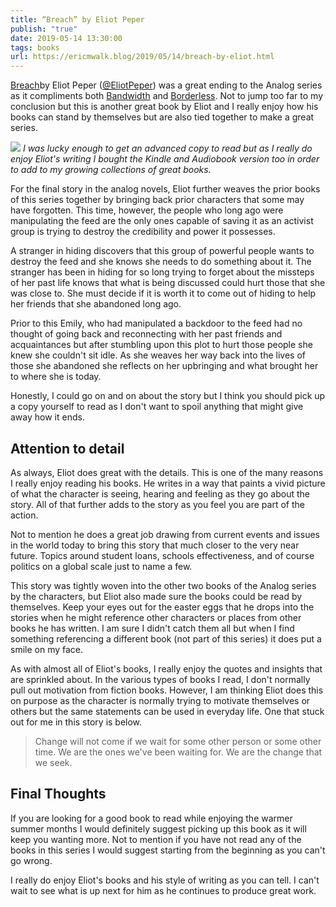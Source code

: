 ```yaml
---
title: “Breach” by Eliot Peper
publish: "true"
date: 2019-05-14 13:30:00
tags: books
url: https://ericmwalk.blog/2019/05/14/breach-by-eliot.html
---
```


[Breach](https://www.amazon.com/Breach-Analog-Novel-Book-3-ebook/dp/B07HHY3MRM/)by Eliot Peper ([@EliotPeper](https://twitter.com/eliotpeper)) was a great ending to the Analog series as it compliments both [Bandwidth](https://ericmwalk.blog/2018/04/01/bandwidth-by-eliot.html) and [Borderless](https://ericmwalk.blog/2018/10/30/borderless-by-eliot.html). Not to jump too far to my conclusion but this is another great book by Eliot and I really enjoy how his books can stand by themselves but are also tied together to make a great series.

[![](https://ericmwalk.blog/uploads/2021/aa568e2ada.jpg)](https://www.amazon.com/Breach-Analog-Novel-Book-3-ebook/dp/B07HHY3MRM/)
*I was lucky enough to get an advanced copy to read but as I really do enjoy Eliot's writing I bought the Kindle and Audiobook version too in order to add to my growing collections of great books.*

For the final story in the analog novels, Eliot further weaves the prior books of this series together by bringing back prior characters that some may have forgotten. This time, however, the people who long ago were manipulating the feed are the only ones capable of saving it as an activist group is trying to destroy the credibility and power it possesses.  

A stranger in hiding discovers that this group of powerful people wants to destroy the feed and she knows she needs to do something about it.  The stranger has been in hiding for so long trying to forget about the missteps of her past life knows that what is being discussed could hurt those that she was close to. She must decide if it is worth it to come out of hiding to help her friends that she abandoned long ago.

Prior to this Emily, who had manipulated a backdoor to the feed had no thought of going back and reconnecting with her past friends and acquaintances but after stumbling upon this plot to hurt those people she knew she couldn't sit idle.  As she weaves her way back into the lives of those she abandoned she reflects on her upbringing and what brought her to where she is today.

Honestly, I could go on and on about the story but I think you should pick up a copy yourself to read as I don't want to spoil anything that might give away how it ends.

## Attention to detail
As always, Eliot does great with the details. This is one of the many reasons I really enjoy reading his books. He writes in a way that paints a vivid picture of what the character is seeing, hearing and feeling as they go about the story. All of that further adds to the story as you feel you are part of the action.

Not to mention he does a great job drawing from current events and issues in the world today to bring this story that much closer to the very near future. Topics around student loans, schools effectiveness, and of course politics on a global scale just to name a few. 

This story was tightly woven into the other two books of the Analog series by the characters, but Eliot also made sure the books could be read by themselves. Keep your eyes out for the easter eggs that he drops into the stories when he might reference other characters or places from other books he has written. I am sure I didn't catch them all but when I find something referencing a different book (not part of this series) it does put a smile on my face. 

As with almost all of Eliot's books, I really enjoy the quotes and insights that are sprinkled about. In the various types of books I read, I don't normally pull out motivation from fiction books.  However, I am thinking Eliot does this on purpose as the character is normally trying to motivate themselves or others but the same statements can be used in everyday life. One that stuck out for me in this story is below.

> Change will not come if we wait for some other person or some other time. We are the ones we've been waiting for. We are the change that we seek.

## Final Thoughts
If you are looking for a good book to read while enjoying the warmer summer months I would definitely suggest picking up this book as it will keep you wanting more. Not to mention if you have not read any of the books in this series I would suggest starting from the beginning as you can't go wrong.

I really do enjoy Eliot's books and his style of writing as you can tell. I can't wait to see what is up next for him as he continues to produce great work.